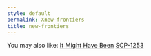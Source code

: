 ```yaml
---
style: default
permalink: Xnew-frontiers
title: new-frontiers
---
```

You may also like:
[It Might Have Been](http://scp-wiki.net/it-might-have-been)
[SCP-1253](http://scp-wiki.net/scp-1253)